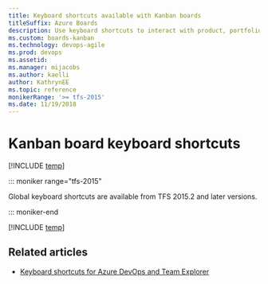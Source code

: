 ```yaml
---
title: Keyboard shortcuts available with Kanban boards
titleSuffix: Azure Boards
description: Use keyboard shortcuts to interact with product, portfolio, and sprint backlogs in Azure Boards, Azure DevOps, & Team Foundation Server   
ms.custom: boards-kanban 
ms.technology: devops-agile
ms.prod: devops
ms.assetid: 
ms.manager: mijacobs
ms.author: kaelli
author: KathrynEE
ms.topic: reference
monikerRange: '>= tfs-2015'
ms.date: 11/19/2018
---
```


# Kanban board keyboard shortcuts

[!INCLUDE [temp](../_shared/version-vsts-tfs-2015-on.md)]

::: moniker range="tfs-2015"

Global keyboard shortcuts are available from TFS 2015.2 and later versions.

::: moniker-end

[!INCLUDE [temp](../../_shared/keyboard-shortcuts/work-board-shortcuts.md)]


## Related articles

- [Keyboard shortcuts for Azure DevOps and Team Explorer](../../project/navigation/keyboard-shortcuts.md)


